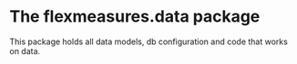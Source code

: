# The flexmeasures.data package

This package holds all data models, db configuration and code that works on data.